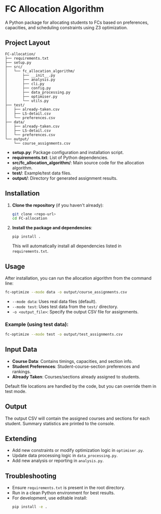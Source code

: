 # FC Allocation Algorithm

A Python package for allocating students to FCs based on preferences, capacities, and scheduling constraints using Z3 optimization.

## Project Layout

```
FC-allocation/
├── requirements.txt
├── setup.py
├── src/
│   └── fc_allocation_algorithm/
│       ├── __init__.py
│       ├── analysis.py
│       ├── cli.py
│       ├── config.py
│       ├── data_processing.py
│       ├── optimiser.py
│       └── utils.py
├── test/
│   ├── already-taken.csv
│   ├── LS-detail.csv
│   └── preferences.csv
├── data/
│   ├── already-taken.csv
│   ├── LS-detail.csv
│   └── preferences.csv
└── output/
    └── course_assignments.csv
```

- **setup.py**: Package configuration and installation script.
- **requirements.txt**: List of Python dependencies.
- **src/fc_allocation_algorithm/**: Main source code for the allocation algorithm.
- **test/**: Example/test data files.
- **output/**: Directory for generated assignment results.

## Installation

1. **Clone the repository** (if you haven't already):

    ```bash
    git clone <repo-url>
    cd FC-allocation
    ```

2. **Install the package and dependencies**:

    ```bash
    pip install .
    ```

    This will automatically install all dependencies listed in `requirements.txt`.

## Usage

After installation, you can run the allocation algorithm from the command line:

```bash
fc-optimize --mode data -o output/course_assignments.csv
```

- `--mode data`: Uses real data files (default).
- `--mode test`: Uses test data from the `test/` directory.
- `-o <output_file>`: Specify the output CSV file for assignments.

### Example (using test data):

```bash
fc-optimize --mode test -o output/test_assignments.csv
```

## Input Data

- **Course Data**: Contains timings, capacities, and section info.
- **Student Preferences**: Student-course-section preferences and rankings.
- **Already Taken**: Courses/sections already assigned to students.

Default file locations are handled by the code, but you can override them in test mode.

## Output

The output CSV will contain the assigned courses and sections for each student. Summary statistics are printed to the console.

## Extending

- Add new constraints or modify optimization logic in `optimiser.py`.
- Update data processing logic in `data_processing.py`.
- Add new analysis or reporting in `analysis.py`.

## Troubleshooting

- Ensure `requirements.txt` is present in the root directory.
- Run in a clean Python environment for best results.
- For development, use editable install:  
  ```bash
  pip install -e .
  ```